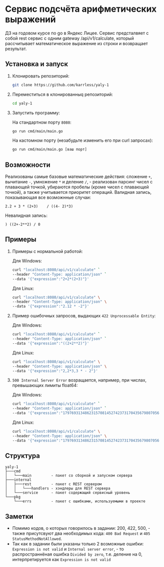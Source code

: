 # Сервис подсчёта арифметических выражений
ДЗ на годовом курсе по go в Яндекс Лицее. Сервис предсталвяет с собой rest сервис с одним gateway /api/v1/calculate, который рассчитывает математическое выражение из строки и возвращает результат.

## Установка и запуск
1. Клонировать репозиторий:
    ```bash
    git clone https://github.com/karrless/yaly-1
    ```
2. Переместиться в клонированныq репозиторий:
    ```bash
    cd yaly-1
    ```
3. Запустить программу:
   
   На стандартном порту `8080`:

    ```bash
    go run cmd/main/main.go
    ```

   На кастомном порту (незабудьте изменить его при curl запросах):

    ```bash
    go run cmd/main/main.go [ваш порт]
    ```

## Возможности
Реализованы самые базовые математические действия: сложение `+`, вычитание `-`, умножение `*` и деление `/`, - реализован парсинг чисел с плавающей точкой, убираются пробелы (кроме чисел с плавающей точкой), а также учитывается приоритет операций.
Валидная запись, показывающая все возможнные случаи:
```
2.2 + 3 * (2+3)    / ((4- 2)*3)
```
Невалидная запись:
```
) ((2+-2**2) / 0 
```
## Примеры
1. Примеры с нормальной работой:

    Для Windows:
    ```bash
    curl "localhost:8080/api/v1/calculate" `
    --header "Content-Type: application/json" `
    --data '{"expression":"2+2*(2+3)"}'
    ```

    Для Linux:
    ```bash
    curl "localhost:8080/api/v1/calculate" \
    --header "Content-Type: application/json" \
    --data '{"expression":"2.12 * -2"}'
    ```

2. Пример ошибочных запросов, выдающих `422 Unprocessable Entity`:
    
    Для Windows:
    ```bash
    curl "localhost:8080/api/v1/calculate" `
    --header "Content-Type: application/json" `
    --data '{"expression":"((2+2**2)"}'
    ```

    Для Linux:
    ```bash
    curl "localhost:8080/api/v1/calculate" \
    --header "Content-Type: application/json" \
    --data '{"expression":"2,2*3,3 * - 2"}'
    ```

3. `500 Internal Server Error` возращается, например, при числах, превышающих лимиты float64:

    Для Windows:
    ```bash
    curl "localhost:8080/api/v1/calculate" `
    --header "Content-Type: application/json" `
    --data '{"expression":"1797693134862315708145274237317043567980705675258449965989174768031572607800285387605895586327668781715404589535143824642343213268894641827684675467035375169860499105765512820762454900903893289440758685084551339423045832369032229481658085593321233482747978262041447231687381771809192998812504040261841248583600+1"}'
    ```

    Для Linux:
    ```bash
    curl "localhost:8080/api/v1/calculate" \
    --header "Content-Type: application/json" \
    --data '{"expression":"1797693134862315708145274237317043567980705675258449965989174768031572607800285387605895586327668781715404589535143824642343213268894641827684675467035375169860499105765512820762454900903893289440758685084551339423045832369032229481658085593321233482747978262041447231687381771809192998812504040261841248583600+1"}'
    ```
## Структура
```
yaly-1
├───cmd
│   └───main         - пакет со сборкой и запуском сервера
├───internal
│   ├───rest         - пакет с REST сервером
│   │   └───handlers - хэндлеры для REST сервера
│   └───service      - пакет содержащий сервисный уровень
└───pkg
    └───errs         - пакет с ошибками, используемыми в проекте
```

## Заметки
- Помимо кодов, о которых говорилось в задании: 200, 422, 500, - также присутсвуют два необходимых кода: `400 Bad Request` и `405 StatusMethodNotAllowed`.
- Так как в задании были указаны только 2 возможные ошибки: `Expression is not valid` и `Internal server error`, - то распространнёная ошибка `Divided by zero`, т.е. деление на 0, интерпретируется как `Expression is not valid`
